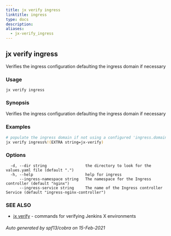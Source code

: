 ```yaml
---
title: jx verify ingress
linktitle: ingress
type: docs
description: 
aliases:
  - jx-verify_ingress
---
```


## jx verify ingress

Verifies the ingress configuration defaulting the ingress domain if necessary

### Usage

```
jx verify ingress
```

### Synopsis

Verifies the ingress configuration defaulting the ingress domain if necessary

### Examples

  ```bash
  # populate the ingress domain if not using a configured 'ingress.domain' setting
  jx verify ingress%!(EXTRA string=jx-verify)

  ```
### Options

```
  -d, --dir string                 the directory to look for the values.yaml file (default ".")
  -h, --help                       help for ingress
      --ingress-namespace string   The namespace for the Ingress controller (default "nginx")
      --ingress-service string     The name of the Ingress controller Service (default "ingress-nginx-controller")
```

### SEE ALSO

* [jx verify](..)	 - commands for verifying Jenkins X environments

###### Auto generated by spf13/cobra on 15-Feb-2021
